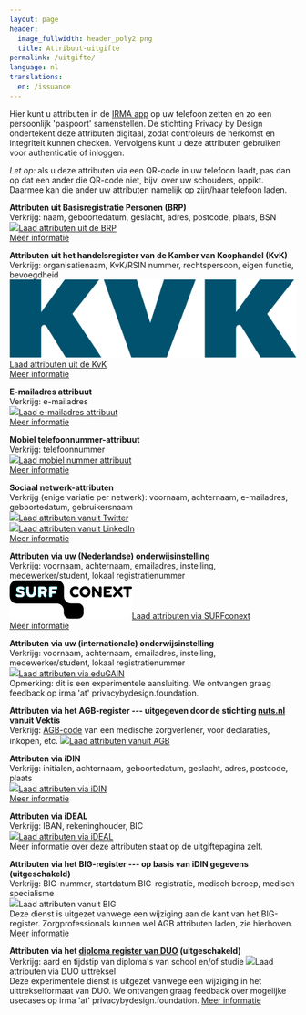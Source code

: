 ```yaml
---
layout: page
header:
  image_fullwidth: header_poly2.png
  title: Attribuut-uitgifte  
permalink: /uitgifte/
language: nl
translations:
  en: /issuance
---
```


<style type="text/css">
  article a.button {
    margin-bottom: 0.5rem;
    margin-top: 0.5rem;
    background-color: #568099;
  }
  article a img {
    height: 1.75rem;
    padding-right: 1rem;
  }
</style>

Hier kunt u attributen in de [IRMA app](/download) op uw telefoon
zetten en zo een persoonlijk 'paspoort' samenstellen. De stichting
Privacy by Design ondertekent deze attributen digitaal, zodat
controleurs de herkomst en integriteit kunnen checken. Vervolgens kunt
u deze attributen gebruiken voor authenticatie of inloggen. 

*Let op:* als u deze attributen via een QR-code in uw telefoon
laadt, pas dan op dat een ander die QR-code niet, bijv. over uw
schouders, oppikt. Daarmee kan die ander uw attributen namelijk
op zijn/haar telefoon laden.

**Attributen uit Basisregistratie Personen (BRP)**  
Verkrijg: naam, geboortedatum, geslacht, adres, postcode, plaats, BSN  
<a class="button" href="https://services.nijmegen.nl/irma/gemeente/start">
<img src="/images/nijmegen.png">Laad attributen uit de BRP</a>  
[Meer informatie](/uitgifte-brp)

**Attributen uit het handelsregister van de Kamber van Koophandel (KvK)**  
Verkrijg: organisatienaam, KvK/RSIN nummer, rechtspersoon, eigen functie, bevoegdheid
<a class="button" href="https://organisatiegegevens.signicat.nl">
<img src="/images/kvk-logo.png">Laad attributen uit de KvK</a>  
[Meer informatie](/uitgifte-kvk)

**E-mailadres attribuut**  
Verkrijg: e-mailadres  
<a class="button" href="https://sidnemailissuer.irmaconnect.nl/uitgifte/email/">
<img src="/images/email.png">Laad e-mailadres attribuut</a>  
[Meer informatie](/uitgifte-email)

**Mobiel telefoonnummer-attribuut**  
Verkrijg: telefoonnummer  
<a class="button" href="https://sidnsmsissuer.irmaconnect.nl/uitgifte/sms/">
<img src="/images/mobile.png">Laad mobiel nummer attribuut</a>  
[Meer informatie](/uitgifte-mobiel)

**Sociaal netwerk-attributen**  
Verkrijg (enige variatie per netwerk): voornaam, achternaam, e-mailadres, geboortedatum, gebruikersnaam  
<a class="button" href="/uitgifte/social/twitter">
<img src="/images/twitter.png">Laad attributen vanuit Twitter</a>  
<a class="button" href="/uitgifte/social/linkedin">
<img src="/images/linkedin.png">Laad attributen vanuit LinkedIn</a>  
[Meer informatie](/uitgifte-socialmedia)

**Attributen via uw (Nederlandse) onderwijsinstelling**  
Verkrijg: voornaam, achternaam, emailadres, instelling, medewerker/student, lokaal registratienummer  
<a class="button" href="/uitgifte/surfconext">
<img src="/images/surfconext.png">Laad attributen via SURFconext</a>  
[Meer informatie](/uitgifte-surfconext)

**Attributen via uw (internationale) onderwijsinstelling**  
Verkrijg: voornaam, achternaam, emailadres, instelling, medewerker/student, lokaal registratienummer  
<a class="button" href="/uitgifte/surfconext/edugain">
<img src="/images/edugain.png">Laad attributen via eduGAIN</a>  
Opmerking: dit is een experimentele aansluiting. We ontvangen graag feedback op irma 'at' privacybydesign.foundation.
<!-- [Meer informatie](/uitgifte-surfconext) -->

**Attributen via het AGB-register --- uitgegeven door de stichting [nuts.nl](https://nuts.nl) vanuit Vektis**  
Verkrijg: [AGB-code](https://www.agbcode.nl/) van een medische zorgverlener, voor declaraties, inkopen, etc.
<a class="button" href="https://irma-agb.nuts.nl/">
<img src="/images/agb-code.gif">Laad attributen vanuit AGB</a>  

**Attributen via iDIN**  
Verkrijg: initialen, achternaam, geboortedatum, geslacht, adres, postcode, plaats  
<a class="button" href="/uitgifte/idin">
<img src="/images/idin.png">Laad attributen via iDIN</a>  
[Meer informatie](/uitgifte-idin)

**Attributen via iDEAL**  
Verkrijg: IBAN, rekeninghouder, BIC  
<a class="button" href="/uitgifte/ideal">
<img src="/images/ideal.png">Laad attributen via iDEAL</a>  
Meer informatie over deze attributen staat op de uitgiftepagina zelf.

**Attributen via het BIG-register --- op basis van iDIN gegevens (uitgeschakeld)**  
Verkrijg: BIG-nummer, startdatum BIG-registratie, medisch beroep, medisch specialisme  
<a class="button" style="cursor: not-allowed;" disabled>
<img src="/images/big.png">Laad attributen vanuit BIG</a>  
Deze dienst is uitgezet vanwege een wijziging aan de kant van het BIG-register. Zorgprofessionals kunnen wel AGB attributen laden, zie hierboven. [Meer informatie](/uitgifte-big)

**Attributen via het [diploma register van DUO](https://duo.nl/particulier/diplomas/mijn-diplomas.jsp) (uitgeschakeld)**  
Verkrijg: aard en tijdstip van diploma's van school en/of studie
<a class="button" style="cursor: not-allowed;" disabled>
<img src="/images/diploma-logo.png">Laad attributen via DUO uittreksel</a>  
Deze experimentele dienst is uitgezet vanwege een wijziging in het uittrekselformaat van DUO. We ontvangen graag feedback over mogelijke usecases op irma 'at' privacybydesign.foundation. [Meer informatie](/uitgifte-diploma)
